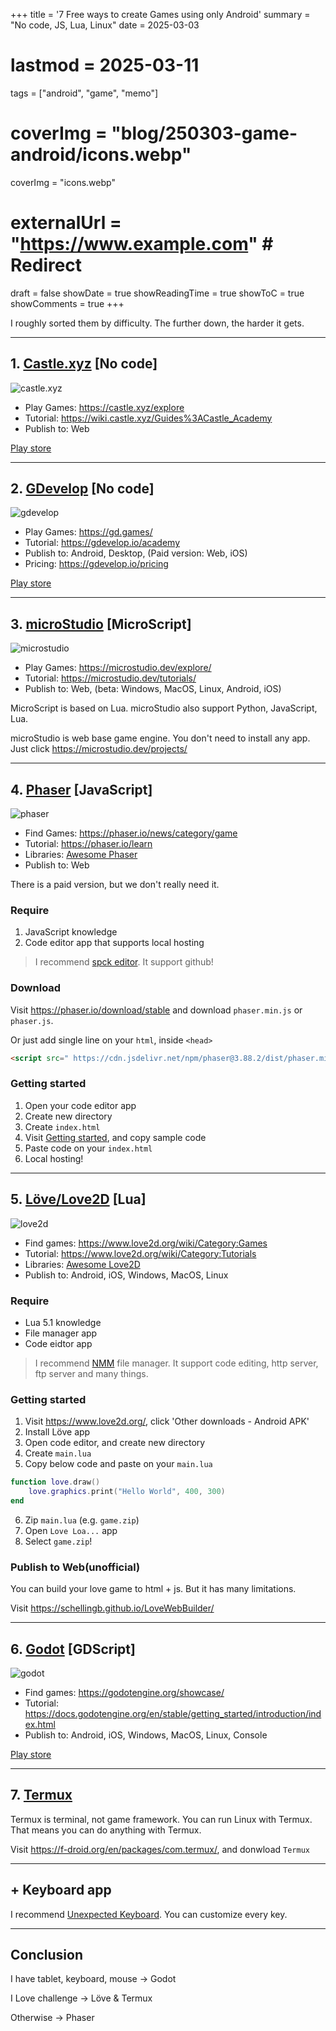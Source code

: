 +++
title = '7 Free ways to create Games using only Android'
summary = "No code, JS, Lua, Linux"
date = 2025-03-03
# lastmod = 2025-03-11
tags = ["android", "game", "memo"]
# coverImg = "blog/250303-game-android/icons.webp"
coverImg = "icons.webp"
# externalUrl = "https://www.example.com" # Redirect
draft = false
showDate = true
showReadingTime = true
showToC = true
showComments = true
+++



I roughly sorted them by difficulty. The further down, the harder it gets.




---

## 1. [Castle.xyz](https://castle.xyz/) [No code]

![castle.xyz](castle-600.webp "Castle.xyz")

- Play Games: <https://castle.xyz/explore>
- Tutorial: <https://wiki.castle.xyz/Guides%3ACastle_Academy>
- Publish to: Web

[Play store](https://play.google.com/store/apps/details?id=xyz.castle)




---

## 2. [GDevelop](https://gdevelop.io/) [No code]

![gdevelop](gdevelop-600.webp "GDevelop")


- Play Games: <https://gd.games/>
- Tutorial: <https://gdevelop.io/academy>
- Publish to: Android, Desktop, (Paid version: Web, iOS)
- Pricing: <https://gdevelop.io/pricing>

[Play store](https://play.google.com/store/apps/details?id=io.gdevelop.ide)




---

## 3. [microStudio](https://microstudio.dev/) [MicroScript]

![microstudio](microstudio-600.webp "microStudio")


- Play Games: <https://microstudio.dev/explore/>
- Tutorial: <https://microstudio.dev/tutorials/>
- Publish to: Web, (beta: Windows, MacOS, Linux, Android, iOS)

MicroScript is based on Lua. microStudio also support Python, JavaScript, Lua. 

microStudio is web base game engine. You don't need to install any app. Just click <https://microstudio.dev/projects/>




---

## 4. [Phaser](https://phaser.io/) [JavaScript]

![phaser](phaser-600.webp "Phaser")


- Find Games: <https://phaser.io/news/category/game>
- Tutorial: <https://phaser.io/learn>
- Libraries: [Awesome Phaser](https://github.com/Raiper34/awesome-phaser)
- Publish to: Web

There is a paid version, but we don't really need it.


### Require

1. JavaScript knowledge 
2. Code editor app that supports local hosting 

> I recommend [spck editor](https://play.google.com/store/apps/details?id=io.spck). It support github!


### Download

Visit <https://phaser.io/download/stable> and download `phaser.min.js` or `phaser.js`. 

Or just add single line on your `html`, inside `<head>`

```html
<script src=" https://cdn.jsdelivr.net/npm/phaser@3.88.2/dist/phaser.min.js "></script>
```

### Getting started

1. Open your code editor app
2. Create new directory 
3. Create `index.html`
4. Visit [Getting started](https://phaser.io/tutorials/getting-started-phaser3/part5), and copy sample code
5. Paste code on your `index.html`
6. Local hosting!




---

## 5. [Löve/Love2D](https://www.love2d.org/) [Lua]

![love2d](love-600.webp "Löve")


- Find games: <https://www.love2d.org/wiki/Category:Games>
- Tutorial: <https://www.love2d.org/wiki/Category:Tutorials>
- Libraries: [Awesome Love2D](https://github.com/love2d-community/awesome-love2d)
- Publish to: Android, iOS, Windows, MacOS, Linux


### Require

- Lua 5.1 knowledge 
- File manager app
- Code eidtor app

> I recommend [NMM](https://play.google.com/store/apps/details?id=in.mfile) file manager. It support code editing, http server, ftp server and many things. 


### Getting started 

1. Visit <https://www.love2d.org/>, click 'Other downloads - Android APK'
2. Install Löve app
3. Open code editor, and create new directory
4. Create `main.lua`
5. Copy below code and paste on your `main.lua`

```lua
function love.draw()
    love.graphics.print("Hello World", 400, 300)
end
```

6. Zip `main.lua` (e.g. `game.zip`)
7. Open `Love Loa...` app
8. Select `game.zip`!


### Publish to Web(unofficial)

You can build your love game to html + js. But it has many limitations. 

Visit <https://schellingb.github.io/LoveWebBuilder/>




---

## 6. [Godot](https://godotengine.org/) [GDScript]

![godot](godot-600.webp "Godot")

- Find games: <https://godotengine.org/showcase/>
- Tutorial: <https://docs.godotengine.org/en/stable/getting_started/introduction/index.html>
- Publish to: Android, iOS, Windows, MacOS, Linux, Console

[Play store](https://play.google.com/store/apps/details?id=org.godotengine.editor.v4)




---

## 7. [Termux](https://termux.dev/en/)

Termux is terminal, not game framework. You can run Linux with Termux. That means you can do anything with Termux. 

Visit <https://f-droid.org/en/packages/com.termux/>, and donwload `Termux`




---

## + Keyboard app

I recommend [Unexpected Keyboard](https://play.google.com/store/apps/details?id=juloo.keyboard2). You can customize every key. 




---

## Conclusion 

I have tablet, keyboard, mouse -> Godot 

I Love challenge -> Löve & Termux

Otherwise -> Phaser